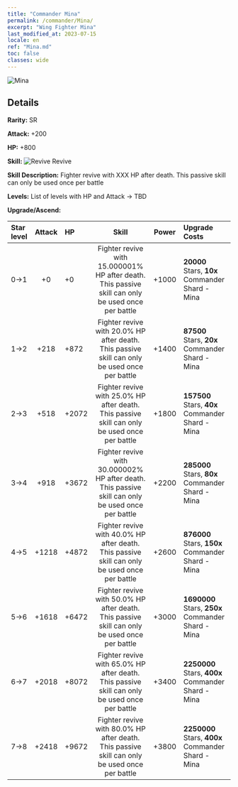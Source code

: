 ```yaml
---
title: "Commander Mina"
permalink: /commander/Mina/
excerpt: "Wing Fighter Mina"
last_modified_at: 2023-07-15
locale: en
ref: "Mina.md"
toc: false
classes: wide
---
```



 ![Mina](/images/commander/actor_debris_4.png)

## Details

 **Rarity:** SR 

 **Attack:** +200

 **HP:** +800

 **Skill:** ![Revive](/images/commander/actor_skill_02.png) Revive

 **Skill Description:**  Fighter revive with XXX HP after death. This passive skill can only be used once per battle

 **Levels:**  List of levels with HP and Attack -> TBD

 **Upgrade/Ascend:**  

  |  Star level | Attack | HP |  Skill | Power | Upgrade Costs |
  |:------|:----:|:------|:-------:|:---------:|:--------------|
  | 0->1  | +0  | +0  | Fighter revive with 15.000001% HP after death. This passive skill can only be used once per battle  | +1000  | **20000** Stars, **10x** Commander Shard - Mina |
  | 1->2  | +218  | +872  | Fighter revive with 20.0% HP after death. This passive skill can only be used once per battle  | +1400  | **87500** Stars, **20x** Commander Shard - Mina |
  | 2->3  | +518  | +2072  | Fighter revive with 25.0% HP after death. This passive skill can only be used once per battle  | +1800  | **157500** Stars, **40x** Commander Shard - Mina |
  | 3->4  | +918  | +3672  | Fighter revive with 30.000002% HP after death. This passive skill can only be used once per battle  | +2200  | **285000** Stars, **80x** Commander Shard - Mina |
  | 4->5  | +1218  | +4872  | Fighter revive with 40.0% HP after death. This passive skill can only be used once per battle  | +2600  | **876000** Stars, **150x** Commander Shard - Mina |
  | 5->6  | +1618  | +6472  | Fighter revive with 50.0% HP after death. This passive skill can only be used once per battle  | +3000  | **1690000** Stars, **250x** Commander Shard - Mina |
  | 6->7  | +2018  | +8072  | Fighter revive with 65.0% HP after death. This passive skill can only be used once per battle  | +3400  | **2250000** Stars, **400x** Commander Shard - Mina |
  | 7->8  | +2418  | +9672  | Fighter revive with 80.0% HP after death. This passive skill can only be used once per battle  | +3800  | **2250000** Stars, **400x** Commander Shard - Mina |

